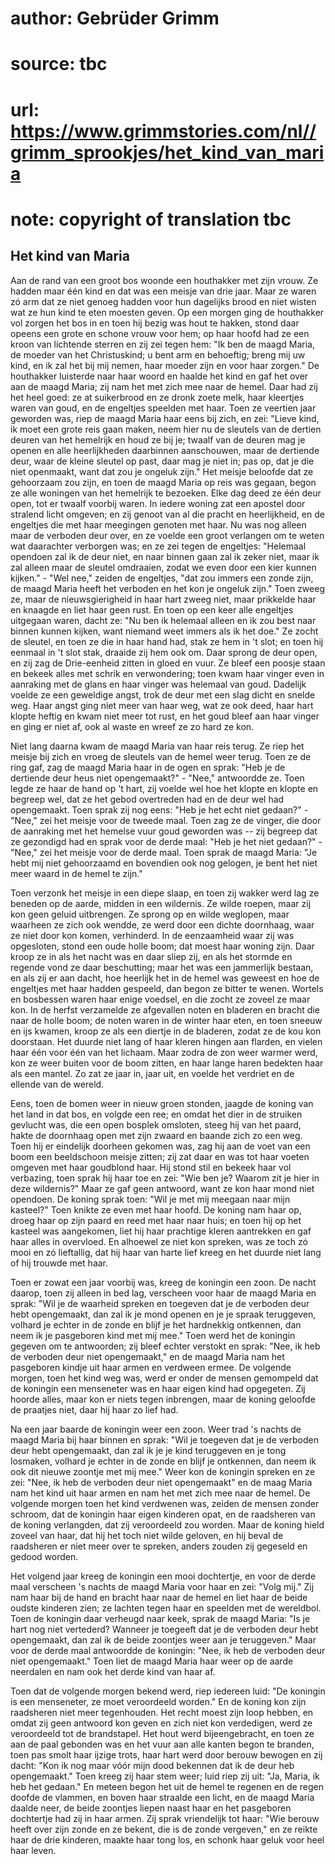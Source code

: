 # author: Gebrüder Grimm
# source: tbc
# url: https://www.grimmstories.com/nl//grimm_sprookjes/het_kind_van_maria
# note: copyright of translation tbc

## Het kind van Maria 

Aan de rand van een groot bos woonde een houthakker met zijn vrouw. Ze
hadden maar één kind en dat was een meisje van drie jaar. Maar ze waren
zó arm dat ze niet genoeg hadden voor hun dagelijks brood en niet wisten
wat ze hun kind te eten moesten geven. Op een morgen ging de houthakker
vol zorgen het bos in en toen hij bezig was hout te hakken, stond daar
opeens een grote en schone vrouw voor hem; op haar hoofd had ze een
kroon van lichtende sterren en zij zei tegen hem: "Ik ben de maagd
Maria, de moeder van het Christuskind; u bent arm en behoeftig; breng
mij uw kind, en ik zal het bij mij nemen, haar moeder zijn en voor haar
zorgen." De houthakker luisterde naar haar woord en haalde het kind en
gaf het over aan de maagd Maria; zij nam het met zich mee naar de hemel.
Daar had zij het heel goed: ze at suikerbrood en ze dronk zoete melk,
haar kleertjes waren van goud, en de engeltjes speelden met haar. Toen
ze veertien jaar geworden was, riep de maagd Maria haar eens bij zich,
en zei: "Lieve kind, ik moet een grote reis gaan maken, neem hier nu de
sleutels van de dertien deuren van het hemelrijk en houd ze bij je;
twaalf van de deuren mag je openen en alle heerlijkheden daarbinnen
aanschouwen, maar de dertiende deur, waar de kleine sleutel op past,
daar mag je niet in; pas op, dat je die niet openmaakt, want dat zou je
ongeluk zijn." Het meisje beloofde dat ze gehoorzaam zou zijn, en toen
de maagd Maria op reis was gegaan, begon ze alle woningen van het
hemelrijk te bezoeken. Elke dag deed ze één deur open, tot er twaalf
voorbij waren. In iedere woning zat een apostel door stralend licht
omgeven; en zij genoot van al die pracht en heerlijkheid, en de
engeltjes die met haar meegingen genoten met haar. Nu was nog alleen
maar de verboden deur over, en ze voelde een groot verlangen om te weten
wat daarachter verborgen was; en ze zei tegen de engeltjes: "Helemaal
opendoen zal ik de deur niet, en naar binnen gaan zal ik zeker niet,
maar ik zal alleen maar de sleutel omdraaien, zodat we even door een
kier kunnen kijken." - "Wel nee," zeiden de engeltjes, "dat zou
immers een zonde zijn, de maagd Maria heeft het verboden en het kon je
ongeluk zijn." Toen zweeg ze, maar de nieuwsgierigheid in haar hart
zweeg niet, maar prikkelde haar en knaagde en liet haar geen rust. En
toen op een keer alle engeltjes uitgegaan waren, dacht ze: "Nu ben ik
helemaal alleen en ik zou best naar binnen kunnen kijken, want niemand
weet immers als ik het doe." Ze zocht de sleutel, en toen ze die in
haar hand had, stak ze hem in 't slot; en toen hij eenmaal in 't slot
stak, draaide zij hem ook om. Daar sprong de deur open, en zij zag de
Drie-eenheid zitten in gloed en vuur. Ze bleef een poosje staan en
bekeek alles met schrik en verwondering; toen kwam haar vinger even in
aanraking met de glans en haar vinger was helemaal van goud. Dadelijk
voelde ze een geweldige angst, trok de deur met een slag dicht en snelde
weg. Haar angst ging niet meer van haar weg, wat ze ook deed, haar hart
klopte heftig en kwam niet meer tot rust, en het goud bleef aan haar
vinger en ging er niet af, ook al waste en wreef ze zo hard ze kon.

Niet lang daarna kwam de maagd Maria van haar reis terug. Ze riep het
meisje bij zich en vroeg de sleutels van de hemel weer terug. Toen ze de
ring gaf, zag de maagd Maria haar in de ogen en sprak: "Heb je de
dertiende deur heus niet opengemaakt?" - "Nee," antwoordde ze. Toen
legde ze haar de hand op 't hart, zij voelde wel hoe het klopte en
klopte en begreep wel, dat ze het gebod overtreden had en de deur wel
had opengemaakt. Toen sprak zij nog eens: "Heb je het echt niet
gedaan?" - "Nee," zei het meisje voor de tweede maal. Toen zag ze de
vinger, die door de aanraking met het hemelse vuur goud geworden was --
zij begreep dat ze gezondigd had en sprak voor de derde maal: "Heb je
het niet gedaan?" - "Nee," zei het meisje voor de derde maal. Toen
sprak de maagd Maria: "Je hebt mij niet gehoorzaamd en bovendien ook
nog gelogen, je bent het niet meer waard in de hemel te zijn."

Toen verzonk het meisje in een diepe slaap, en toen zij wakker werd lag
ze beneden op de aarde, midden in een wildernis. Ze wilde roepen, maar
zij kon geen geluid uitbrengen. Ze sprong op en wilde weglopen, maar
waarheen ze zich ook wendde, ze werd door een dichte doornhaag, waar ze
niet door kon komen, verhinderd. In de eenzaamheid waar zij was
opgesloten, stond een oude holle boom; dat moest haar woning zijn. Daar
kroop ze in als het nacht was en daar sliep zij, en als het stormde en
regende vond ze daar beschutting; maar het was een jammerlijk bestaan,
en als zij er aan dacht, hoe heerlijk het in de hemel was geweest en hoe
de engeltjes met haar hadden gespeeld, dan begon ze bitter te wenen.
Wortels en bosbessen waren haar enige voedsel, en die zocht ze zoveel ze
maar kon. In de herfst verzamelde ze afgevallen noten en bladeren en
bracht die naar de holle boom; de noten waren in de winter haar eten, en
toen sneeuw en ijs kwamen, kroop ze als een diertje in de bladeren,
zodat ze de kou kon doorstaan. Het duurde niet lang of haar kleren
hingen aan flarden, en vielen haar één voor één van het lichaam. Maar
zodra de zon weer warmer werd, kon ze weer buiten voor de boom zitten,
en haar lange haren bedekten haar als een mantel. Zo zat ze jaar in,
jaar uit, en voelde het verdriet en de ellende van de wereld.

Eens, toen de bomen weer in nieuw groen stonden, jaagde de koning van
het land in dat bos, en volgde een ree; en omdat het dier in de struiken
gevlucht was, die een open bosplek omsloten, steeg hij van het paard,
hakte de doornhaag open met zijn zwaard en baande zich zo een weg. Toen
hij er eindelijk doorheen gekomen was, zag hij aan de voet van een boom
een beeldschoon meisje zitten; zij zat daar en was tot haar voeten
omgeven met haar goudblond haar. Hij stond stil en bekeek haar vol
verbazing, toen sprak hij haar toe en zei: "Wie ben je? Waarom zit je
hier in deze wildernis?" Maar ze gaf geen antwoord, want ze kon haar
mond niet opendoen. De koning sprak toen: "Wil je met mij meegaan naar
mijn kasteel?" Toen knikte ze even met haar hoofd. De koning nam haar
op, droeg haar op zijn paard en reed met haar naar huis; en toen hij op
het kasteel was aangekomen, liet hij haar prachtige kleren aantrekken en
gaf haar alles in overvloed. En alhoewel ze niet kon spreken, was ze
toch zó mooi en zó lieftallig, dat hij haar van harte lief kreeg en het
duurde niet lang of hij trouwde met haar.

Toen er zowat een jaar voorbij was, kreeg de koningin een zoon. De nacht
daarop, toen zij alleen in bed lag, verscheen voor haar de maagd Maria
en sprak: "Wil je de waarheid spreken en toegeven dat je de verboden
deur hebt opengemaakt, dan zal ik je mond openen en je je spraak
teruggeven, volhard je echter in de zonde en blijf je het hardnekkig
ontkennen, dan neem ik je pasgeboren kind met mij mee." Toen werd het
de koningin gegeven om te antwoorden; zij bleef echter verstokt en
sprak: "Nee, ik heb de verboden deur niet opengemaakt," en de maagd
Maria nam het pasgeboren kindje uit haar armen en verdween ermee. De
volgende morgen, toen het kind weg was, werd er onder de mensen
gemompeld dat de koningin een menseneter was en haar eigen kind had
opgegeten. Zij hoorde alles, maar kon er niets tegen inbrengen, maar de
koning geloofde de praatjes niet, daar hij haar zo lief had.

Na een jaar baarde de koningin weer een zoon. Weer trad 's nachts de
maagd Maria bij haar binnen en sprak: "Wil je toegeven dat je de
verboden deur hebt opengemaakt, dan zal ik je je kind teruggeven en je
tong losmaken, volhard je echter in de zonde en blijf je ontkennen, dan
neem ik ook dit nieuwe zoontje met mij mee." Weer kon de koningin
spreken en ze zei: "Nee, ik heb de verboden deur niet opengemaakt" en
de maag Maria nam het kind uit haar armen en nam het met zich mee naar
de hemel. De volgende morgen toen het kind verdwenen was, zeiden de
mensen zonder schroom, dat de koningin haar eigen kinderen opat, en de
raadsheren van de koning verlangden, dat zij veroordeeld zou worden.
Maar de koning hield zoveel van haar, dat hij het toch niet wilde
geloven, en hij beval de raadsheren er niet meer over te spreken, anders
zouden zij gegeseld en gedood worden.

Het volgend jaar kreeg de koningin een mooi dochtertje, en voor de derde
maal verscheen 's nachts de maagd Maria voor haar en zei: "Volg mij."
Zij nam haar bij de hand en bracht haar naar de hemel en liet haar de
beide oudste kinderen zien; ze lachten tegen haar en speelden met de
wereldbol. Toen de koningin daar verheugd naar keek, sprak de maagd
Maria: "Is je hart nog niet vertederd? Wanneer je toegeeft dat je de
verboden deur hebt opengemaakt, dan zal ik de beide zoontjes weer aan je
teruggeven." Maar voor de derde maal antwoordde de koningin: "Nee, ik
heb de verboden deur niet opengemaakt." Toen liet de maagd Maria haar
weer op de aarde neerdalen en nam ook het derde kind van haar af.

Toen dat de volgende morgen bekend werd, riep iedereen luid: "De
koningin is een menseneter, ze moet veroordeeld worden." En de koning
kon zijn raadsheren niet meer tegenhouden. Het recht moest zijn loop
hebben, en omdat zij geen antwoord kon geven en zich niet kon
verdedigen, werd ze veroordeeld tot de brandstapel. Het hout werd
bijeengebracht, en toen ze aan de paal gebonden was en het vuur aan alle
kanten begon te branden, toen pas smolt haar ijzige trots, haar hart
werd door berouw bewogen en zij dacht: "Kon ik nog maar vóór mijn dood
bekennen dat ik de deur heb opengemaakt." Toen kreeg zij haar stem
weer; luid riep zij uit: "Ja, Maria, ik heb het gedaan." En meteen
begon het uit de hemel te regenen en de regen doofde de vlammen, en
boven haar straalde een licht, en de maagd Maria daalde neer, de beide
zoontjes liepen naast haar en het pasgeboren dochtertje had zij in haar
armen. Zij sprak vriendelijk tot haar: "Wie berouw heeft over zijn
zonde en ze bekent, die is de zonde vergeven," en ze reikte haar de
drie kinderen, maakte haar tong los, en schonk haar geluk voor heel haar
leven.
